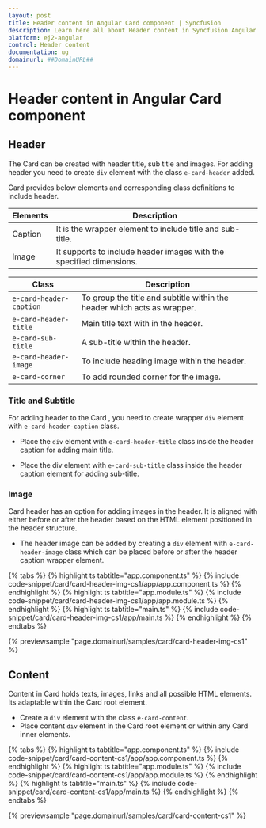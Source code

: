 ```yaml
---
layout: post
title: Header content in Angular Card component | Syncfusion
description: Learn here all about Header content in Syncfusion Angular Card component of Syncfusion Essential JS 2 and more.
platform: ej2-angular
control: Header content 
documentation: ug
domainurl: ##DomainURL##
---
```


# Header content in Angular Card component

## Header

The Card can be created with header title, sub title and images. For adding header you need to create `div` element with the class `e-card-header` added.

Card provides below elements and corresponding class definitions to include header.

Elements   | Description
------------ | -------------
Caption | It is the wrapper element to include title and sub-title.
Image | It supports to include header images with the specified dimensions.

Class   | Description
------------ | -------------
`e-card-header-caption` | To group the title and subtitle within the header which acts as wrapper.
`e-card-header-title` |  Main title text with in the header.
`e-card-sub-title` | A sub-title within the header.
`e-card-header-image` | To include heading image within the header.
`e-card-corner` | To add rounded corner for the image.

### Title and Subtitle

For adding header to the Card , you need to create wrapper `div` element with `e-card-header-caption` class.

* Place the `div` element with `e-card-header-title` class inside the header caption for adding main title.

* Place the div element with `e-card-sub-title` class inside the header caption element for adding sub-title.

### Image

Card header has an option for adding images in the header. It is aligned with either before or after the header based on the HTML element positioned in the header structure.

* The header image can be added by creating a `div` element with `e-card-header-image` class which can be placed before or after the header caption wrapper element.

{% tabs %}
{% highlight ts tabtitle="app.component.ts" %}
{% include code-snippet/card/card-header-img-cs1/app/app.component.ts %}
{% endhighlight %}
{% highlight ts tabtitle="app.module.ts" %}
{% include code-snippet/card/card-header-img-cs1/app/app.module.ts %}
{% endhighlight %}
{% highlight ts tabtitle="main.ts" %}
{% include code-snippet/card/card-header-img-cs1/app/main.ts %}
{% endhighlight %}
{% endtabs %}
  
{% previewsample "page.domainurl/samples/card/card-header-img-cs1" %}

## Content

Content in Card holds texts, images, links and all possible HTML elements. Its adaptable within the Card root element.

* Create a `div` element with the class `e-card-content`.
* Place content `div` element in the Card root element or within any Card inner elements.

{% tabs %}
{% highlight ts tabtitle="app.component.ts" %}
{% include code-snippet/card/card-content-cs1/app/app.component.ts %}
{% endhighlight %}
{% highlight ts tabtitle="app.module.ts" %}
{% include code-snippet/card/card-content-cs1/app/app.module.ts %}
{% endhighlight %}
{% highlight ts tabtitle="main.ts" %}
{% include code-snippet/card/card-content-cs1/app/main.ts %}
{% endhighlight %}
{% endtabs %}
  
{% previewsample "page.domainurl/samples/card/card-content-cs1" %}